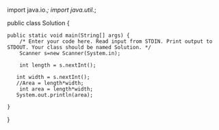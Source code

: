 import java.io.*;
import java.util.*;

public class Solution {

    public static void main(String[] args) {
        /* Enter your code here. Read input from STDIN. Print output to STDOUT. Your class should be named Solution. */
        Scanner s=new Scanner(System.in);
        
        int length = s.nextInt();
       
       int width = s.nextInt();
       //Area = length*width;
        int area = length*width;
       System.out.println(area);
       
    }
}
